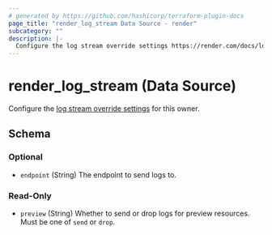 ```yaml
---
# generated by https://github.com/hashicorp/terraform-plugin-docs
page_title: "render_log_stream Data Source - render"
subcategory: ""
description: |-
  Configure the log stream override settings https://render.com/docs/log-streams#setup for this owner.
---
```


# render_log_stream (Data Source)

Configure the [log stream override settings](https://render.com/docs/log-streams#setup) for this owner.



<!-- schema generated by tfplugindocs -->
## Schema

### Optional

- `endpoint` (String) The endpoint to send logs to.

### Read-Only

- `preview` (String) Whether to send or drop logs for preview resources. Must be one of `send` or `drop`.
